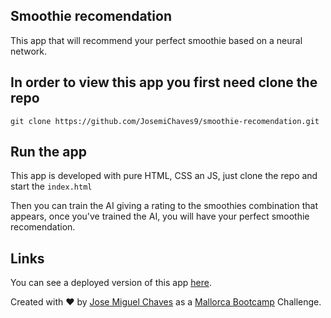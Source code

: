 ## Smoothie recomendation
This app that will recommend your perfect smoothie based on a neural network.

## In order to view this app you first need clone the repo

`git clone https://github.com/JosemiChaves9/smoothie-recomendation.git`


## Run the app
This app is developed with pure HTML, CSS an JS, just clone the repo and start the `index.html`

Then you can train the AI giving a rating to the smoothies combination that appears, once you've trained the AI, you will have your perfect smoothie recomendation.

## Links
You can see a deployed version of this app [here](https://josemichaves9.github.io/smoothie-recomendation/).

Created with ❤️  by [Jose Miguel Chaves](https://github.com/JosemiChaves9) as a [Mallorca Bootcamp](https://mallorcaboot.camp/) Challenge.
